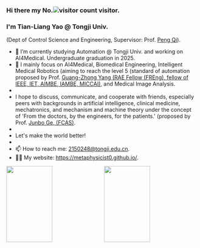 ### Hi there my No.![visitor count](https://profile-counter.glitch.me/Metaphysicist0/count.svg) visitor.

### I'm Tian-Liang Yao @ Tongji Univ.

 (Dept of Control Science and Engineering, Supervisor: Prof. [Peng Qi](https://cse.tongji.edu.cn/6b/68/c15581a158568/page.htm)).

- 🔭 I’m currently studying Automation @ Tongji Univ. and working on AI4Medical. Undergraduate graduation in 2025.
- 🌱 I mainly focus on AI4Medical, Biomedical Engineering, Intelligent Medical Robotics (aiming to reach the level 5 (standard of automation proposed by Prof. [Guang-Zhong Yang (RAE Fellow (FREng), fellow of IEEE, IET, AIMBE, IAMBE, MICCAI)](https://imr.sjtu.edu.cn/en/po_facultyv/532.html), and Medical Image Analysis.
- 
- I hope to discuss, communicate, and cooperate with friends, especially peers with backgrounds in artificial intelligence, clinical medicine, mechatronics, and mechanism and machine theory under the concept of 'From the doctors, by the engineers, for the patients.' (proposed by Prof. [Junbo Ge, (FCAS)](https://ibs.fudan.edu.cn/ab/33/c21163a240435/page.htm).
-
- Let's make the world better!
- 
- 📫 How to reach me: 2150248@tongji.edu.cn.
- 🧑‍💻 My website: https://metaphysicist0.github.io/.

<div style="display: flex; justify-content: space-between;">
    <img src="https://github-readme-stats.vercel.app/api?username=Metaphysicist0&show_icons=true&theme=tokyonight&count_private=true" style="width: 49%; height: 200px;"/>
    <img src="https://github-readme-stats.vercel.app/api/top-langs/?username=Metaphysicist0&theme=tokyonight&layout=compact" style="width: 49%; height: 200px;"/>
</div>

